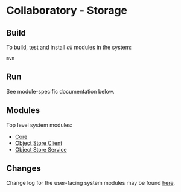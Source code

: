 Collaboratory - Storage
===


Build
---

To build, test and install _all_ modules in the system:

`mvn`


Run
---

See module-specific documentation below.

Modules
---
Top level system modules:

- [Core](object-store-core/README.md)
- [Object Store Client ](object-store-client/README.md)
- [Object Store Service](object-store-service/README.md)

Changes
---
Change log for the user-facing system modules may be found [here](CHANGES.md).
